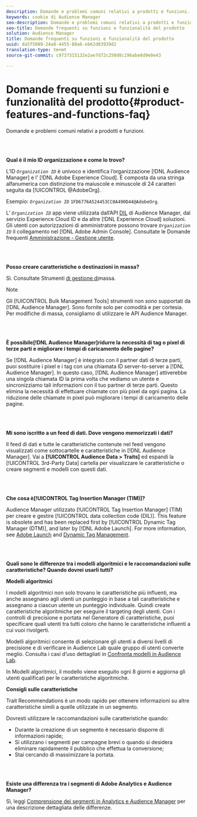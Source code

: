 ```yaml
---
description: Domande e problemi comuni relativi a prodotti e funzioni.
keywords: cookie di Audience Manager
seo-description: Domande e problemi comuni relativi a prodotti e funzioni.
seo-title: Domande frequenti su funzioni e funzionalità del prodotto
solution: Audience Manager
title: Domande frequenti su funzioni e funzionalità del prodotto
uuid: da5f5089-24a8-4455-88a6-eb62d83939d2
translation-type: tm+mt
source-git-commit: c9737315132e2ae7d72c250d8c196abe8d9e0e43

---
```



# Domande frequenti su funzioni e funzionalità del prodotto{#product-features-and-functions-faq}

Domande e problemi comuni relativi a prodotti e funzioni.

<br> 

<!-- 

faq_features_functions.xml

 -->

**Qual è il mio ID organizzazione e come lo trovo?**

L’ID *`Organization ID`* è univoco e identifica l’organizzazione [!DNL Audience Manager] e l’ [!DNL Adobe Experience Cloud]. È composta da una stringa alfanumerica con distinzione tra maiuscole e minuscole di 24 caratteri seguita da [!UICONTROL @AdobeOrg].

Esempio: *`Organization ID`* `1FD6776A524453CC0A490D44@AdobeOrg`.

L’ *`Organization ID`* app viene utilizzata dall’API [DIL](../dil/dil-overview.md) di Audience Manager, dal servizio [](https://marketing.adobe.com/resources/help/en_US/mcvid/)Experience Cloud ID e da altre [!DNL Experience Cloud] soluzioni. Gli utenti con autorizzazioni di amministratore possono trovare *`Organization ID`* il collegamento nel [!DNL Adobe Admin Console]. Consultate le Domande frequenti [Amministrazione - Gestione utente](https://marketing.adobe.com/resources/help/en_US/mcloud/admin_getting_started.html).

<br> 

**Posso creare caratteristiche o destinazioni in massa?**

Sì. Consultate Strumenti [di gestione di](../reference/bulk-management-tools/bulk-management-intro.md)massa.

>[!NOTE]
>
>Gli [!UICONTROL Bulk Management Tools] strumenti non *sono* supportati da [!DNL Audience Manager]. Sono fornite solo per comodità e per cortesia. Per modifiche di massa, consigliamo di utilizzare le API [](../api/api.md) Audience Manager.

<br> 

**È possibile[!DNL Audience Manager]ridurre la necessità di tag o pixel di terze parti e migliorare i tempi di caricamento delle pagine?**

Se [!DNL Audience Manager] è integrato con il partner dati di terze parti, puoi sostituire i pixel e i tag con una chiamata ID server-to-server a [!DNL Audience Manager]. In questo caso, [!DNL Audience Manager] attiverebbe una singola chiamata ID la prima volta che vediamo un utente e sincronizziamo tali informazioni con il tuo partner di terze parti. Questo elimina la necessità di effettuare chiamate con più pixel da ogni pagina. La riduzione delle chiamate in pixel può migliorare i tempi di caricamento delle pagine.

<br> 

**Mi sono iscritto a un feed di dati. Dove vengono memorizzati i dati?**

Il feed di dati e tutte le caratteristiche contenute nel feed vengono visualizzati come sottocartelle e caratteristiche in [!DNL Audience Manager]. Vai a **[!UICONTROL Audience Data > Traits]** ed espandi la [!UICONTROL 3rd-Party Data] cartella per visualizzare le caratteristiche o creare segmenti e modelli con questi dati.

<br> 

**Che cosa è[!UICONTROL Tag Insertion Manager (TIM)]?**

Audience Manager utilizzato [!UICONTROL Tag Insertion Manager] (TIM) per creare e gestire [!UICONTROL data collection code (DIL)]. This feature is obsolete and has been replaced first by [!UICONTROL Dynamic Tag Manager (DTM)], and later by [!DNL Adobe Launch]. For more information, see [Adobe Launch](https://docs.adobelaunch.com/) and [Dynamic Tag Management](https://marketing.adobe.com/resources/help/en_US/dtm/).

<br> 

**Quali sono le differenze tra i modelli algoritmici e le raccomandazioni sulle caratteristiche? Quando dovrei usarli tutti?**

**Modelli algoritmici**

I modelli algoritmici non solo trovano le caratteristiche più influenti, ma anche assegnano agli utenti un punteggio in base a tali caratteristiche e assegnano a ciascun utente un punteggio individuale. Quindi create caratteristiche algoritmiche per eseguire il targeting degli utenti. Con i controlli di precisione e portata nel Generatore di caratteristiche, puoi specificare quali utenti tra tutti coloro che hanno le caratteristiche influenti a cui vuoi rivolgerti.

Modelli algoritmici consente di selezionare gli utenti a diversi livelli di precisione e di verificare in Audience Lab quale gruppo di utenti converte meglio. Consulta i casi d’uso dettagliati in [Confronta modelli in Audience Lab](../features/audience-lab/audience-lab-use-cases.md#compare-models).

In Modelli algoritmici, il modello viene eseguito ogni 8 giorni e aggiorna gli utenti qualificati per le caratteristiche algoritmiche.

**Consigli sulle caratteristiche**

Trait Recommendations è un modo rapido per ottenere informazioni su altre caratteristiche simili a quelle utilizzate in un segmento.

Dovresti utilizzare le raccomandazioni sulle caratteristiche quando:

* Durante la creazione di un segmento è necessario disporre di informazioni rapide;
* Si utilizzano i segmenti per campagne brevi o quando si desidera eliminare rapidamente il pubblico che effettua la conversione;
* Stai cercando di massimizzare la portata.

<br> 

**Esiste una differenza tra i segmenti di Adobe Analytics e Audience Manager?**

Sì, leggi [Comprensione dei segmenti in Analytics e Audience Manager](https://marketing.adobe.com/resources/help/en_US/analytics/audiences/aam-analytics-segments.html) per una descrizione dettagliata delle differenze.
